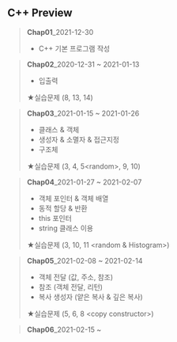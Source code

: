 ## C++ Preview

> <b>Chap01</b>_2021-12-30 
>
> + C++ 기본 프로그램 작성



> <b>Chap02</b>_2020-12-31 ~ 2021-01-13
>
> + 입출력
>
> ★실습문제 (8, 13, 14)



> <b>Chap03</b>_2021-01-15 ~ 2021-01-26
>
> + 클래스 & 객체
> + 생성자 & 소멸자 & 접근지정
> + 구조체
>
> ★실습문제 (3, 4, 5\<random>, 9, 10)



> <b>Chap04</b>_2021-01-27 ~ 2021-02-07
>
> + 객체 포인터 & 객체 배열
> + 동적 할당 & 반환
> + this 포인터
> + string 클래스 이용
>
> ★실습문제 (3, 10, 11 \<random & Histogram\>)



> <b>Chap05</b>_2021-02-08 ~ 2021-02-14
>
> + 객체 전달 (값, 주소, 참조)
> + 참조 (객체 전달, 리턴)
> + 복사 생성자 (얕은 복사 & 깊은 복사)
>
> ★실습문제 (5, 6, 8 \<copy constructor\>) 



> <b>Chap06</b>_2021-02-15 ~